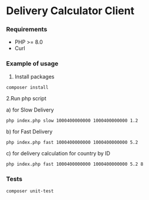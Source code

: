 # Delivery Calculator Client
### Requirements

- PHP >= 8.0
- Curl

### Example of usage

1. Install packages
```shell
composer install
```

2.Run php script

a) for Slow Delivery

```shell
php index.php slow 1000400000000 1000400000000 1.2
```

b) for Fast Delivery

```shell
php index.php fast 1000400000000 1000400000000 5.2
```

c) for delivery calculation for country by ID

```shell
php index.php fast 1000400000000 1000400000000 5.2 8
```

### Tests

```shell
composer unit-test
```